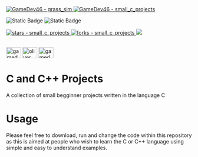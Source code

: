 <a href="https://github.com/GameDev46" title="Go to GitHub repo">
    <img src="https://img.shields.io/static/v1?label=GameDev46&message=|&color=Green&logo=github&style=for-the-badge&labelColor=1f1f22" alt="GameDev46 - grass_sim">
    <img src="https://img.shields.io/badge/Version-0.1.0-green?style=for-the-badge&labelColor=1f1f22&color=Green" alt="GameDev46 - small_c_projects">
</a>


![Static Badge](https://img.shields.io/badge/--1f1f22?style=for-the-badge&logo=C&logoColor=6060ef)
![Static Badge](https://img.shields.io/badge/--1f1f22?style=for-the-badge&logo=cplusplus&logoColor=6060ef)
    
<a href="https://github.com/GameDev46/small_c_projects/stargazers">
    <img src="https://img.shields.io/github/stars/GameDev46/small_c_projects?style=for-the-badge&labelColor=1f1f22" alt="stars - small_c_projects">
</a>
<a href="https://github.com/GameDev46/small_c_projects/forks">
    <img src="https://img.shields.io/github/forks/GameDev46/small_c_projects?style=for-the-badge&labelColor=1f1f22" alt="forks - small_c_projects">
</a>
<a href="https://github.com/GameDev46/small_c_projects/issues">
    <img src="https://img.shields.io/github/issues/GameDev46/small_c_projects?style=for-the-badge&labelColor=1f1f22&color=blue"/>
 </a>

<br>
<br>

<p align="left">
<a href="https://twitter.com/gamedev46" target="blank"><img align="center" src="https://raw.githubusercontent.com/rahuldkjain/github-profile-readme-generator/master/src/images/icons/Social/twitter.svg" alt="gamedev46" height="30" width="40" /></a>
<a href="https://instagram.com/oliver_pearce47" target="blank"><img align="center" src="https://raw.githubusercontent.com/rahuldkjain/github-profile-readme-generator/master/src/images/icons/Social/instagram.svg" alt="oliver_pearce47" height="30" width="40" /></a>
<a href="https://www.youtube.com/c/gamedev46" target="blank"><img align="center" src="https://raw.githubusercontent.com/rahuldkjain/github-profile-readme-generator/master/src/images/icons/Social/youtube.svg" alt="gamedev46" height="30" width="40" /></a>
</p>

# C and C++ Projects

A collection of small begginner projects written in the language C

# Usage

Please feel free to download, run and change the code within this repository as this is aimed at people who wish to learn the C or C++ language using simple and easy to understand examples.
